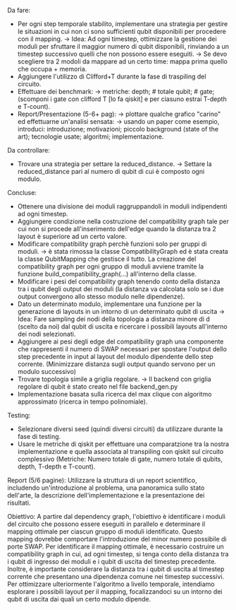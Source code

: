 Da fare:
- Per ogni step temporale stabilito, implementare una strategia per gestire le situazioni in cui non ci sono sufficienti qubit disponibili per procedere con il mapping.
    -> Idea: Ad ogni timestep, ottimizzare la gestione dei moduli per sfruttare il maggior numero di qubit disponibili, rinviando a un timestep successivo quelli che non possono essere eseguiti.
    -> Se devo scegliere tra 2 modoli da mappare ad un certo time: mappa prima quello che occupa + memoria.
- Aggiungere l'utilizzo di Clifford+T durante la fase di traspiling del circuito.
- Effettuare dei benchmark:
    -> metriche: depth; # totale qubit; # gate; (scomponi i gate con clifford T [lo fa qiskit] e per ciasuno estrai T-depth e T-count).
- Report/Presentazione (5-6+ pag):
    -> plottare qualche grafico "carino" ed effettuarne un'analisi sensata:
        -> usando un paper come esempio, introduci: introduzione; motivazioni; piccolo background (state of the art); tecnologie usate; algoritmi; implementazione.

Da controllare:
- Trovare una strategia per settare la reduced_distance.
    -> Settare la reduced_distance pari al numero di qubit di cui è composto ogni modulo.

Concluse:
- Ottenere una divisione dei moduli raggruppandoli in moduli indipendenti ad ogni timestep. 
- Aggiungere condizione nella costruzione del compatibility graph tale per cui non si procede all'inserimento dell'edge quando la distanza tra 2 layout è superiore ad un certo valore.
- Modificare compatibility graph perchè funzioni solo per gruppi di moduli.
    -> è stata rimossa la classe CompatibilityGraph ed è stata creata la classe QubitMapping che gestisce il tutto. La creazione del compatibility graph per ogni gruppo di moduli avviene tramite la funzione build_compatibility_graph(...) all'interno della classe.
- Modificare i pesi del compatibility graph tenendo conto della distanza tra i qubit degli output dei moduli (la distanza va calcolata solo se i due output convergono allo stesso modulo nelle dipendenze).
- Dato un determinato modulo, implementare una funzione per la generazione di layouts in un intorno di un determinato qubit di uscita
    -> Idea: Fare sampling dei nodi della topologia a distanza minore di d (scelto da noi) dal qubit di uscita e ricercare i possibili layouts all'interno dei nodi selezionati.
- Aggiungere ai pesi degli edge del compatibility graph una componente che rappresenti il numero di SWAP necessari per spostare l'output dello step precedente in input al layout del modulo dipendente dello step corrente. (Minimizzare distanza sugli output quando servono per un modulo successivo)
- Trovare topologia simile a griglia regolare.
    -> Il backend con griglia regolare di qubit è stato creato nel file backend_gen.py
- Implementazione basata sulla ricerca del max clique con algoritmo approssimato (ricerca in tempo polinomiale).

Testing:
- Selezionare diversi seed (quindi diversi circuiti) da utilizzare durante la fase di testing.
- Usare le metriche di qiskit per effettuare una comparatzione tra la nostra implementazione e quella associata al transpiling con qiskit sul circuito complessivo (Metriche: Numero totale di gate, numero totale di qubits, depth, T-depth e T-count).

Report (5/6 pagine): Utilizzare la struttura di un report scientifico, includendo un'introduzione al problema, una panoramica sullo stato dell'arte, la descrizione dell'implementazione e la presentazione dei risultati.

Obiettivo: A partire dal dependency graph, l'obiettivo è identificare i moduli del circuito che possono essere eseguiti in parallelo e determinare il mapping ottimale per ciascun gruppo di moduli identificato. Questo mapping dovrebbe comportare l'introduzione del minor numero possibile di porte SWAP. Per identificare il mapping ottimale, è necessario costruire un compatibility graph in cui, ad ogni timestep, si tenga conto della distanza tra i qubit di ingresso dei moduli e i qubit di uscita del timestep precedente. Inoltre, è importante considerare la distanza tra i qubit di uscita al timestep corrente che presentano una dipendenza comune nei timestep successivi. Per ottimizzare ulteriormente l'algoritmo a livello temporale, intendiamo esplorare i possibili layout per il mapping, focalizzandoci su un intorno dei qubit di uscita dai quali un certo modulo dipende.
